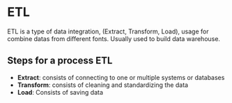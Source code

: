 # ETL

ETL is a type of data integration, (Extract, Transform, Load), usage for combine datas from different fonts.
Usually used to build data warehouse.

## Steps for a process ETL
- **Extract**: consists of connecting to one or multiple systems or databases
- **Transform**: consists of cleaning and standardizing the data
- **Load**: Consists of saving data
